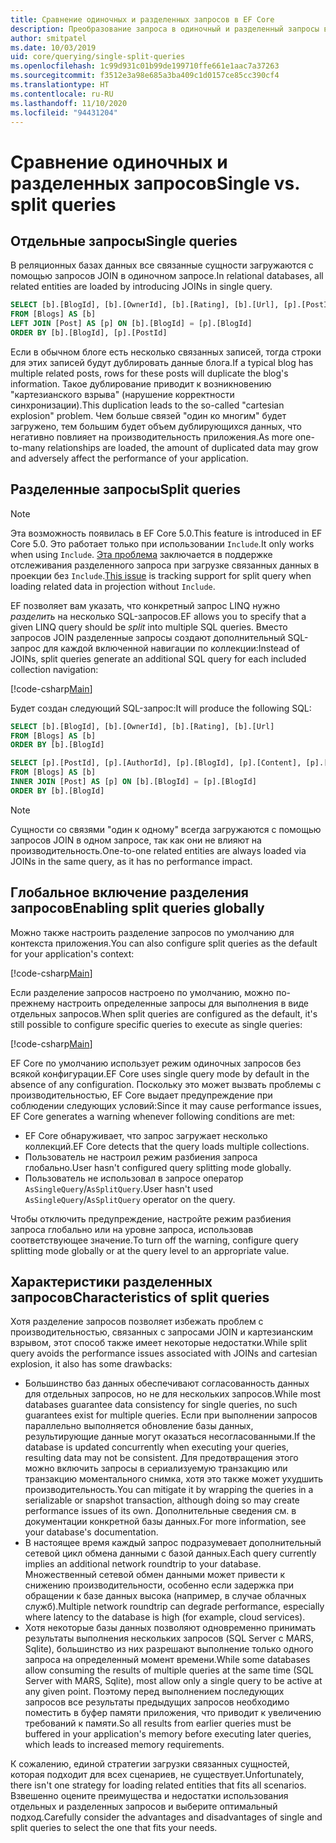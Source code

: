 ```yaml
---
title: Сравнение одиночных и разделенных запросов в EF Core
description: Преобразование запроса в одиночный и разделенный запросы в SQL с помощью Entity Framework Core
author: smitpatel
ms.date: 10/03/2019
uid: core/querying/single-split-queries
ms.openlocfilehash: 1c99d931c01b99de199710ffe661e1aac7a37263
ms.sourcegitcommit: f3512e3a98e685a3ba409c1d0157ce85cc390cf4
ms.translationtype: HT
ms.contentlocale: ru-RU
ms.lasthandoff: 11/10/2020
ms.locfileid: "94431204"
---
```

# <a name="single-vs-split-queries"></a><span data-ttu-id="de853-103">Сравнение одиночных и разделенных запросов</span><span class="sxs-lookup"><span data-stu-id="de853-103">Single vs. split queries</span></span>

## <a name="single-queries"></a><span data-ttu-id="de853-104">Отдельные запросы</span><span class="sxs-lookup"><span data-stu-id="de853-104">Single queries</span></span>

<span data-ttu-id="de853-105">В реляционных базах данных все связанные сущности загружаются с помощью запросов JOIN в одиночном запросе.</span><span class="sxs-lookup"><span data-stu-id="de853-105">In relational databases, all related entities are loaded by introducing JOINs in single query.</span></span>

```sql
SELECT [b].[BlogId], [b].[OwnerId], [b].[Rating], [b].[Url], [p].[PostId], [p].[AuthorId], [p].[BlogId], [p].[Content], [p].[Rating], [p].[Title]
FROM [Blogs] AS [b]
LEFT JOIN [Post] AS [p] ON [b].[BlogId] = [p].[BlogId]
ORDER BY [b].[BlogId], [p].[PostId]
```

<span data-ttu-id="de853-106">Если в обычном блоге есть несколько связанных записей, тогда строки для этих записей будут дублировать данные блога.</span><span class="sxs-lookup"><span data-stu-id="de853-106">If a typical blog has multiple related posts, rows for these posts will duplicate the blog's information.</span></span> <span data-ttu-id="de853-107">Такое дублирование приводит к возникновению "картезианского взрыва" (нарушение корректности синхронизации).</span><span class="sxs-lookup"><span data-stu-id="de853-107">This duplication leads to the so-called "cartesian explosion" problem.</span></span> <span data-ttu-id="de853-108">Чем больше связей "один ко многим" будет загружено, тем большим будет объем дублирующихся данных, что негативно повлияет на производительность приложения.</span><span class="sxs-lookup"><span data-stu-id="de853-108">As more one-to-many relationships are loaded, the amount of duplicated data may grow and adversely affect the performance of your application.</span></span>

## <a name="split-queries"></a><span data-ttu-id="de853-109">Разделенные запросы</span><span class="sxs-lookup"><span data-stu-id="de853-109">Split queries</span></span>

> [!NOTE]
> <span data-ttu-id="de853-110">Эта возможность появилась в EF Core 5.0.</span><span class="sxs-lookup"><span data-stu-id="de853-110">This feature is introduced in EF Core 5.0.</span></span> <span data-ttu-id="de853-111">Это работает только при использовании `Include`.</span><span class="sxs-lookup"><span data-stu-id="de853-111">It only works when using `Include`.</span></span> <span data-ttu-id="de853-112">[Эта проблема](https://github.com/dotnet/efcore/issues/21234) заключается в поддержке отслеживания разделенного запроса при загрузке связанных данных в проекции без `Include`.</span><span class="sxs-lookup"><span data-stu-id="de853-112">[This issue](https://github.com/dotnet/efcore/issues/21234) is tracking support for split query when loading related data in projection without `Include`.</span></span>

<span data-ttu-id="de853-113">EF позволяет вам указать, что конкретный запрос LINQ нужно *разделить* на несколько SQL-запросов.</span><span class="sxs-lookup"><span data-stu-id="de853-113">EF allows you to specify that a given LINQ query should be *split* into multiple SQL queries.</span></span> <span data-ttu-id="de853-114">Вместо запросов JOIN разделенные запросы создают дополнительный SQL-запрос для каждой включенной навигации по коллекции:</span><span class="sxs-lookup"><span data-stu-id="de853-114">Instead of JOINs, split queries generate an additional SQL query for each included collection navigation:</span></span>

[!code-csharp[Main](../../../samples/core/Querying/RelatedData/Program.cs?name=AsSplitQuery&highlight=5)]

<span data-ttu-id="de853-115">Будет создан следующий SQL-запрос:</span><span class="sxs-lookup"><span data-stu-id="de853-115">It will produce the following SQL:</span></span>

```sql
SELECT [b].[BlogId], [b].[OwnerId], [b].[Rating], [b].[Url]
FROM [Blogs] AS [b]
ORDER BY [b].[BlogId]

SELECT [p].[PostId], [p].[AuthorId], [p].[BlogId], [p].[Content], [p].[Rating], [p].[Title], [b].[BlogId]
FROM [Blogs] AS [b]
INNER JOIN [Post] AS [p] ON [b].[BlogId] = [p].[BlogId]
ORDER BY [b].[BlogId]
```

> [!NOTE]
> <span data-ttu-id="de853-116">Сущности со связями "один к одному" всегда загружаются с помощью запросов JOIN в одном запросе, так как они не влияют на производительность.</span><span class="sxs-lookup"><span data-stu-id="de853-116">One-to-one related entities are always loaded via JOINs in the same query, as it has no performance impact.</span></span>

## <a name="enabling-split-queries-globally"></a><span data-ttu-id="de853-117">Глобальное включение разделения запросов</span><span class="sxs-lookup"><span data-stu-id="de853-117">Enabling split queries globally</span></span>

<span data-ttu-id="de853-118">Можно также настроить разделение запросов по умолчанию для контекста приложения.</span><span class="sxs-lookup"><span data-stu-id="de853-118">You can also configure split queries as the default for your application's context:</span></span>

[!code-csharp[Main](../../../samples/core/Querying/RelatedData/SplitQueriesBloggingContext.cs?name=QuerySplittingBehaviorSplitQuery&highlight=6)]

<span data-ttu-id="de853-119">Если разделение запросов настроено по умолчанию, можно по-прежнему настроить определенные запросы для выполнения в виде отдельных запросов.</span><span class="sxs-lookup"><span data-stu-id="de853-119">When split queries are configured as the default, it's still possible to configure specific queries to execute as single queries:</span></span>

[!code-csharp[Main](../../../samples/core/Querying/RelatedData/Program.cs?name=AsSingleQuery&highlight=5)]

<span data-ttu-id="de853-120">EF Core по умолчанию использует режим одиночных запросов без всякой конфигурации.</span><span class="sxs-lookup"><span data-stu-id="de853-120">EF Core uses single query mode by default in the absence of any configuration.</span></span> <span data-ttu-id="de853-121">Поскольку это может вызвать проблемы с производительностью, EF Core выдает предупреждение при соблюдении следующих условий:</span><span class="sxs-lookup"><span data-stu-id="de853-121">Since it may cause performance issues, EF Core generates a warning whenever following conditions are met:</span></span>

- <span data-ttu-id="de853-122">EF Core обнаруживает, что запрос загружает несколько коллекций.</span><span class="sxs-lookup"><span data-stu-id="de853-122">EF Core detects that the query loads multiple collections.</span></span>
- <span data-ttu-id="de853-123">Пользователь не настроил режим разбиения запроса глобально.</span><span class="sxs-lookup"><span data-stu-id="de853-123">User hasn't configured query splitting mode globally.</span></span>
- <span data-ttu-id="de853-124">Пользователь не использовал в запросе оператор `AsSingleQuery`/`AsSplitQuery`.</span><span class="sxs-lookup"><span data-stu-id="de853-124">User hasn't used `AsSingleQuery`/`AsSplitQuery` operator on the query.</span></span>

<span data-ttu-id="de853-125">Чтобы отключить предупреждение, настройте режим разбиения запроса глобально или на уровне запроса, использовав соответствующее значение.</span><span class="sxs-lookup"><span data-stu-id="de853-125">To turn off the warning, configure query splitting mode globally or at the query level to an appropriate value.</span></span>

## <a name="characteristics-of-split-queries"></a><span data-ttu-id="de853-126">Характеристики разделенных запросов</span><span class="sxs-lookup"><span data-stu-id="de853-126">Characteristics of split queries</span></span>

<span data-ttu-id="de853-127">Хотя разделение запросов позволяет избежать проблем с производительностью, связанных с запросами JOIN и картезианским взрывом, этот способ также имеет некоторые недостатки.</span><span class="sxs-lookup"><span data-stu-id="de853-127">While split query avoids the performance issues associated with JOINs and cartesian explosion, it also has some drawbacks:</span></span>

- <span data-ttu-id="de853-128">Большинство баз данных обеспечивают согласованность данных для отдельных запросов, но не для нескольких запросов.</span><span class="sxs-lookup"><span data-stu-id="de853-128">While most databases guarantee data consistency for single queries, no such guarantees exist for multiple queries.</span></span> <span data-ttu-id="de853-129">Если при выполнении запросов параллельно выполняется обновление базы данных, результирующие данные могут оказаться несогласованными.</span><span class="sxs-lookup"><span data-stu-id="de853-129">If the database is updated concurrently when executing your queries, resulting data may not be consistent.</span></span> <span data-ttu-id="de853-130">Для предотвращения этого можно включить запросы в сериализуемую транзакцию или транзакцию моментального снимка, хотя это также может ухудшить производительность.</span><span class="sxs-lookup"><span data-stu-id="de853-130">You can mitigate it by wrapping the queries in a serializable or snapshot transaction, although doing so may create performance issues of its own.</span></span> <span data-ttu-id="de853-131">Дополнительные сведения см. в документации конкретной базы данных.</span><span class="sxs-lookup"><span data-stu-id="de853-131">For more information, see your database's documentation.</span></span>
- <span data-ttu-id="de853-132">В настоящее время каждый запрос подразумевает дополнительный сетевой цикл обмена данными с базой данных.</span><span class="sxs-lookup"><span data-stu-id="de853-132">Each query currently implies an additional network roundtrip to your database.</span></span> <span data-ttu-id="de853-133">Множественный сетевой обмен данными может привести к снижению производительности, особенно если задержка при обращении к базе данных высока (например, в случае облачных служб).</span><span class="sxs-lookup"><span data-stu-id="de853-133">Multiple network roundtrip can degrade performance, especially where latency to the database is high (for example, cloud services).</span></span>
- <span data-ttu-id="de853-134">Хотя некоторые базы данных позволяют одновременно принимать результаты выполнения нескольких запросов (SQL Server с MARS, Sqlite), большинство из них разрешают выполнение только одного запроса на определенный момент времени.</span><span class="sxs-lookup"><span data-stu-id="de853-134">While some databases allow consuming the results of multiple queries at the same time (SQL Server with MARS, Sqlite), most allow only a single query to be active at any given point.</span></span> <span data-ttu-id="de853-135">Поэтому перед выполнением последующих запросов все результаты предыдущих запросов необходимо поместить в буфер памяти приложения, что приводит к увеличению требований к памяти.</span><span class="sxs-lookup"><span data-stu-id="de853-135">So all results from earlier queries must be buffered in your application's memory before executing later queries, which leads to increased memory requirements.</span></span>

<span data-ttu-id="de853-136">К сожалению, единой стратегии загрузки связанных сущностей, которая подходит для всех сценариев, не существует.</span><span class="sxs-lookup"><span data-stu-id="de853-136">Unfortunately, there isn't one strategy for loading related entities that fits all scenarios.</span></span> <span data-ttu-id="de853-137">Взвешенно оцените преимущества и недостатки использования отдельных и разделенных запросов и выберите оптимальный подход.</span><span class="sxs-lookup"><span data-stu-id="de853-137">Carefully consider the advantages and disadvantages of single and split queries to select the one that fits your needs.</span></span>
